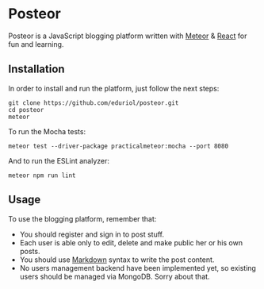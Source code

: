 # Posteor
Posteor is a JavaScript blogging platform written with [Meteor](https://www.meteor.com/) & [React](https://facebook.github.io/react/) for fun and learning.

## Installation
In order to install and run the platform, just follow the next steps:
```
git clone https://github.com/eduriol/posteor.git
cd posteor
meteor
```
To run the Mocha tests:
```
meteor test --driver-package practicalmeteor:mocha --port 8080
```
And to run the ESLint analyzer:
```
meteor npm run lint
```
## Usage
To use the blogging platform, remember that:
* You should register and sign in to post stuff.
* Each user is able only to edit, delete and make public her or his own posts.
* You should use [Markdown](https://en.wikipedia.org/wiki/Markdown) syntax to write the post content.
* No users management backend have been implemented yet, so existing users should be managed via MongoDB. Sorry about that.